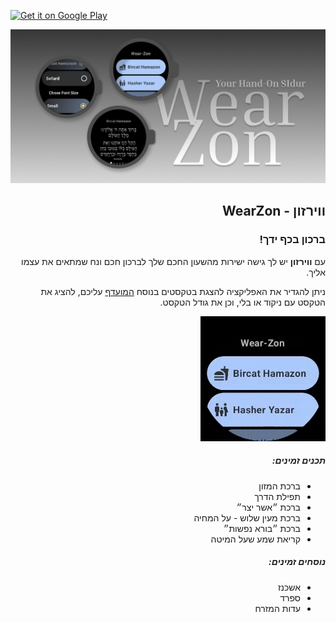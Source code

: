 [![Get it on Google Play](https://img.shields.io/badge/Get%20it%20on-Google%20Play-3DDC84?style=for-the-badge&logo=google-play&logoColor=white)](https://play.google.com/store/apps/details?id=com.yeudaby.wearzon)


<div dir="rtl">

<img src="./assets/gr1024x500.png" alt="play graphic" style="max-height: 300px"/>
<h2>
ווירזון  - WearZon
</h2>
<h3>
ברכון בכף ידך!
</h3>

<p>
עם <b>ווירזון</b> יש לך גישה ישירות מהשעון החכם שלך לברכון חכם ונח שמתאים את עצמו אליך.
</p>

<p>
  ניתן להגדיר את האפליקציה להצגת בטקסטים בנוסח 
  <a href="#nusach">
  המועדף</a> עליכם, להציג את הטקסט עם ניקוד או בלי, וכן את גודל הטקסט.
</p>

 <img src="./assets/videoplayback-ezgif.com-video-to-gif-converter.gif" width="200" height="200" />


<h5>תכנים זמינים:</h5>
<ul>
  <li>ברכת המזון</li>
  <li>תפילת הדרך</li>
  <li>ברכת ״אשר יצר״</li>
  <li>ברכת מעין שלוש - על המחיה</li>
  <li>ברכת ״בורא נפשות״</li>
  <li>קריאת שמע שעל המיטה</li>
</ul>


<h5 id="nusach">נוסחים זמינים:</h5>
<ul>
  <li>אשכנז</li>
  <li>ספרד</li>
  <li>עדות המזרח</li>
</ul>
</div>
